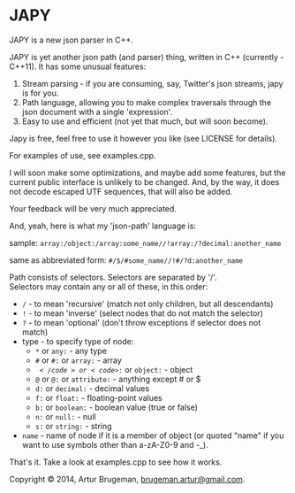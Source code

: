 JAPY
====

JAPY is a new json parser in C++.

JAPY is yet another json path (and parser) thing, written 
in C++ (currently - C++11). It has some unusual features:

1. Stream parsing - if you are consuming, say, Twitter's json
streams, japy is for you.
2. Path language, allowing you to make complex traversals through
the json document with a single 'expression'.
3. Easy to use and efficient (not yet that much, but will soon become).

Japy is free, feel free to use it however you like (see LICENSE for details). 

For examples of use, see examples.cpp.

I will soon make some optimizations, and maybe add some features, but
the current public interface is unlikely to be changed. And, by the way,
it does not decode escaped UTF sequences, that will also be added. 

Your feedback will be very much appreciated.

And, yeah, here is what my 'json-path' language is:

sample: 
<code>array:/object:/array:some_name//!array:/?decimal:another_name</code>

same as abbreviated form:
<code>#/$/#some_name//!#/?d:another_name</code>

Path consists of selectors. Selectors are separated by '/'.  
Selectors may contain any or all of these, in this order:  
* <code>/</code> - to mean 'recursive' (match not only children, but all descendants)  
* <code>!</code> - to mean 'inverse' (select nodes that do not match the selector)  
* <code>?</code> - to mean 'optional' (don't throw exceptions if selector does not match)  
* type - to specify type of node:  
    * <code>*</code> or <code>any:</code> - any type  
    * <code>#</code> or <code>#:</code> or <code>array:</code> - array  
    * <code>$</code> or <code>$:</code> or <code>object:</code> - object  
    * <code>@</code> or <code>@:</code> or <code>attribute:</code> - anything except # or $  
    * <code>d:</code> or <code>decimal:</code> - decimal values  
    * <code>f:</code> or <code>float:</code> - floating-point values  
    * <code>b:</code> or <code>boolean:</code> - boolean value (true or false)  
    * <code>n:</code> or <code>null:</code> - null  
    * <code>s:</code> or <code>string:</code> - string  
* <code>name</code> - name of node if it is a member of object (or quoted "name" if you   
    want to use symbols other than a-zA-Z0-9 and -_).  

That's it. Take a look at examples.cpp to see how it works.

Copyright © 2014, Artur Brugeman, brugeman.artur@gmail.com.
